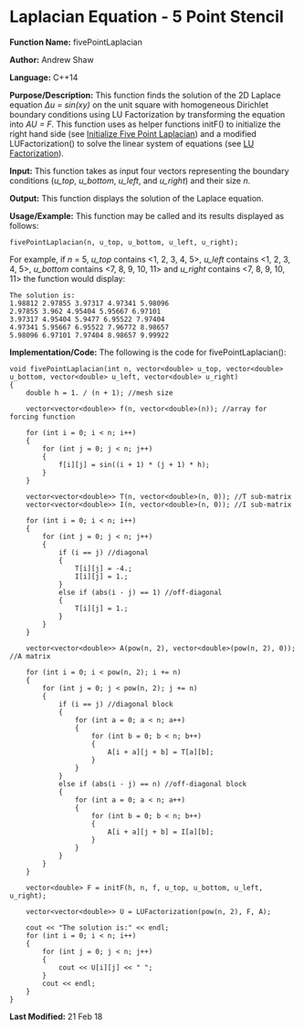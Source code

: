 # Laplacian Equation - 5 Point Stencil

**Function Name:** fivePointLaplacian

**Author:** Andrew Shaw

**Language:** C++14

**Purpose/Description:** This function finds the solution of the 2D Laplace equation *&Delta;u = sin(xy)* on the unit square with homogeneous Dirichlet boundary conditions using LU Factorization by transforming the equation into *AU = F*. This function uses as helper functions initF() to initialize the right hand side (see [Initialize Five Point Laplacian](https://andrewshaw15.github.io/MATH-5620/HW-3/intialize-five-point-laplacian)) and a modified LUFactorization() to solve the linear system of equations (see [LU Factorization](https://andrewshaw15.github.io/MATH-5620/HW-2/LU-Factorization)).

**Input:** This function takes as input four vectors representing the boundary conditions (*u_top*, *u_bottom*, *u_left*, and *u_right*) and their size *n*.

**Output:** This function displays the solution of the Laplace equation.

**Usage/Example:** This function may be called and its results displayed as follows:
~~~~
fivePointLaplacian(n, u_top, u_bottom, u_left, u_right);
~~~~
For example, if *n* = 5, *u_top* contains <1, 2, 3, 4, 5>, *u_left* contains <1, 2, 3, 4, 5>, *u_bottom* contains <7, 8, 9, 10, 11> and *u_right* contains <7, 8, 9, 10, 11> the function would display:
~~~~
The solution is:
1.98812 2.97855 3.97317 4.97341 5.98096
2.97855 3.962 4.95404 5.95667 6.97101
3.97317 4.95404 5.9477 6.95522 7.97404
4.97341 5.95667 6.95522 7.96772 8.98657
5.98096 6.97101 7.97404 8.98657 9.99922
~~~~
**Implementation/Code:** The following is the code for fivePointLaplacian():
~~~~
void fivePointLaplacian(int n, vector<double> u_top, vector<double> u_bottom, vector<double> u_left, vector<double> u_right)
{
	double h = 1. / (n + 1); //mesh size

	vector<vector<double>> f(n, vector<double>(n)); //array for forcing function

	for (int i = 0; i < n; i++)
	{
		for (int j = 0; j < n; j++)
		{
			f[i][j] = sin((i + 1) * (j + 1) * h);
		}
	}

	vector<vector<double>> T(n, vector<double>(n, 0)); //T sub-matrix
	vector<vector<double>> I(n, vector<double>(n, 0)); //I sub-matrix

	for (int i = 0; i < n; i++)
	{
		for (int j = 0; j < n; j++)
		{
			if (i == j) //diagonal
			{
				T[i][j] = -4.;
				I[i][j] = 1.;
			}
			else if (abs(i - j) == 1) //off-diagonal
			{
				T[i][j] = 1.;
			}
		}
	}

	vector<vector<double>> A(pow(n, 2), vector<double>(pow(n, 2), 0)); //A matrix

	for (int i = 0; i < pow(n, 2); i += n)
	{
		for (int j = 0; j < pow(n, 2); j += n)
		{
			if (i == j) //diagonal block
			{
				for (int a = 0; a < n; a++)
				{
					for (int b = 0; b < n; b++)
					{
						A[i + a][j + b] = T[a][b];
					}
				}
			}
			else if (abs(i - j) == n) //off-diagonal block
			{
				for (int a = 0; a < n; a++)
				{
					for (int b = 0; b < n; b++)
					{
						A[i + a][j + b] = I[a][b];
					}
				}
			}
		}
	}

	vector<double> F = initF(h, n, f, u_top, u_bottom, u_left, u_right);

	vector<vector<double>> U = LUFactorization(pow(n, 2), F, A);

	cout << "The solution is:" << endl;
	for (int i = 0; i < n; i++)
	{
		for (int j = 0; j < n; j++)
		{
			cout << U[i][j] << " ";
		}
		cout << endl;
	}
}
~~~~
**Last Modified:** 21 Feb 18
